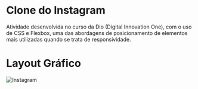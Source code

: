 # Clone do Instagram
Atividade desenvolvida no curso da Dio (Digital Innovation One), com o uso de CSS e Flexbox, uma das abordagens de posicionamento de elementos mais utilizadas quando se trata de responsividade.

# Layout Gráfico
![Instagram](https://user-images.githubusercontent.com/102175591/165818634-9dd83bd7-fc2b-4256-8814-831cf35cde75.PNG)

